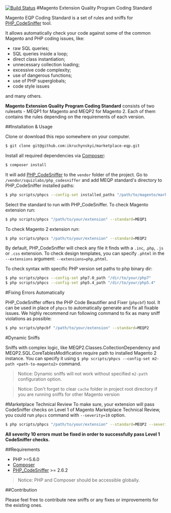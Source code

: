 [![Build Status](https://travis-ci.org/ikruchynskyi/marketplace-eqp.svg?branch=master)](https://travis-ci.org/ikruchynskyi/marketplace-eqp)
#Magento Extension Quality Program Coding Standard

Magento EQP Coding Standard is a set of rules and sniffs for [PHP_CodeSniffer](https://github.com/squizlabs/PHP_CodeSniffer) tool.

It allows automatically check your code against some of the common Magento and PHP coding issues, like:
- raw SQL queries;
- SQL queries inside a loop;
- direct class instantiation;
- unnecessary collection loading;
- excessive code complexity;
- use of dangerous functions;
- use of PHP superglobals;
- code style issues

and many others.

**Magento Extension Quality Program Coding Standard** consists of two rulesets - MEQP1 for Magento and MEQP2 for Magento 2. Each of them contains the rules depending on the requirements of each version.

##Installation & Usage

Clone or download this repo somewhere on your computer.
```sh
$ git clone git@github.com:ikruchynskyi/marketplace-eqp.git
```
Install all required dependencies via [Composer](https://getcomposer.org):
```sh
$ composer install
```
It will add [PHP_CodeSniffer](https://github.com/squizlabs/PHP_CodeSniffer) to the `vendor` folder of the project. 
Go to `/vendor/squizlabs/php_codesniffer` and add MEQP standard's directory to PHP_CodeSniffer installed paths:
```sh
$ php scripts/phpcs --config-set installed_paths "/path/to/magento/marketplace-eqp"
```
Select the standard to run with PHP_CodeSniffer. To check Magento extension run:
```sh
$ php scripts/phpcs "/path/to/your/extension" --standard=MEQP1
```
To check Magento 2 extension run:
```sh
$ php scripts/phpcs "/path/to/your/extension" --standard=MEQP2
```
By default, PHP_CodeSniffer will check any file it finds with a `.inc`, .`php`, `.js` or `.css` extension. To check design templates, you can specify `.phtml` in the `--extensions` argument: `--extensions=php,phtml`.

To check syntax with specific PHP version set paths to php binary dir:
```sh
$ php scripts/phpcs --config-set php7.0_path "/dir/to/your/php7"
$ php scripts/phpcs --config-set php5.4_path "/dir/to/your/php5.4"
```
#Fixing Errors Automatically

PHP_CodeSniffer offers the PHP Code Beautifier and Fixer (`phpcbf`) tool. It can be used in place of `phpcs` to automatically generate and fix all fixable issues. We highly recommend run following command to fix as many sniff violations as possible:
```sh
$ php scripts/phpcbf "/path/to/your/extension" --standard=MEQP2
```
#Dynamic Sniffs

Sniffs with complex logic, like MEQP2.Classes.CollectionDependency and MEQP2.SQL.CoreTablesModification require path to installed Magento 2 instance. You can specify it using ```$ php scripts/phpcs --config-set m2-path <path-to-magento2>``` command.

>Notice: Dynamic sniffs will not work without specified ```m2-path``` configuration option.

>Notice: Don't forget to clear `cache` folder in project root directory if you are running sniffs for other Magento version

#Marketplace Technical Review
To make sure, your extension will pass CodeSniffer checks on Level 1 of Magento Marketplace Technical Review, you could run `phpcs` command with `--severity=10` option.
```sh
$ php scripts/phpcs "/path/to/your/extension" --standard=MEQP2 --severity=10
```
**All severity 10 errors must be fixed in order to successfully pass Level 1 CodeSniffer checks.**
 
##Requirements

* PHP >=5.6.0
* [Composer](https://getcomposer.org)
* [PHP_CodeSniffer](https://github.com/squizlabs/PHP_CodeSniffer) >= 2.6.2

>Notice: PHP and Composer should be accessible globally.

##Contribution

Please feel free to contribute new sniffs or any fixes or improvements for the existing ones.
